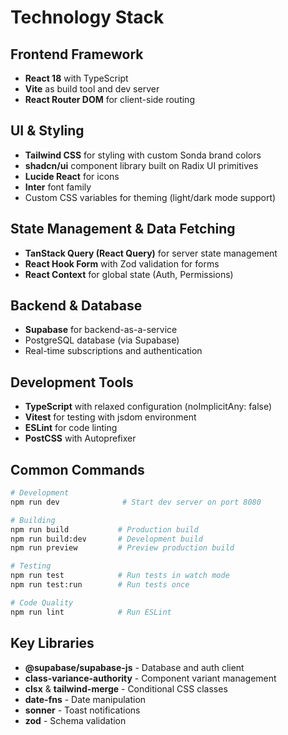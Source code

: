 # Technology Stack

## Frontend Framework
- **React 18** with TypeScript
- **Vite** as build tool and dev server
- **React Router DOM** for client-side routing

## UI & Styling
- **Tailwind CSS** for styling with custom Sonda brand colors
- **shadcn/ui** component library built on Radix UI primitives
- **Lucide React** for icons
- **Inter** font family
- Custom CSS variables for theming (light/dark mode support)

## State Management & Data Fetching
- **TanStack Query (React Query)** for server state management
- **React Hook Form** with Zod validation for forms
- **React Context** for global state (Auth, Permissions)

## Backend & Database
- **Supabase** for backend-as-a-service
- PostgreSQL database (via Supabase)
- Real-time subscriptions and authentication

## Development Tools
- **TypeScript** with relaxed configuration (noImplicitAny: false)
- **Vitest** for testing with jsdom environment
- **ESLint** for code linting
- **PostCSS** with Autoprefixer

## Common Commands

```bash
# Development
npm run dev              # Start dev server on port 8080

# Building
npm run build           # Production build
npm run build:dev       # Development build
npm run preview         # Preview production build

# Testing
npm run test            # Run tests in watch mode
npm run test:run        # Run tests once

# Code Quality
npm run lint            # Run ESLint
```

## Key Libraries
- **@supabase/supabase-js** - Database and auth client
- **class-variance-authority** - Component variant management
- **clsx** & **tailwind-merge** - Conditional CSS classes
- **date-fns** - Date manipulation
- **sonner** - Toast notifications
- **zod** - Schema validation